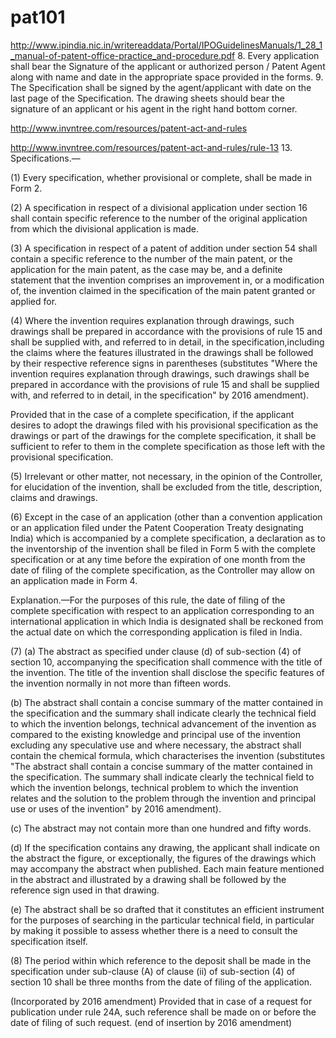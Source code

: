 # pat101

http://www.ipindia.nic.in/writereaddata/Portal/IPOGuidelinesManuals/1_28_1_manual-of-patent-office-practice_and-procedure.pdf
8. Every application shall bear the Signature of the
applicant or authorized person / Patent Agent along
with name and date in the appropriate space
provided in the forms.
9. The Specification shall be signed by the
agent/applicant with date on the last page of the
Specification. The drawing sheets should bear the
signature of an applicant or his agent in the right
hand bottom corner.


http://www.invntree.com/resources/patent-act-and-rules

http://www.invntree.com/resources/patent-act-and-rules/rule-13
13. Specifications.—

(1) Every specification, whether provisional or complete, shall be made in Form 2.

(2) A specification in respect of a divisional application under section 16 shall contain specific reference to the number of the original application from which the divisional application is made.

(3) A specification in respect of a patent of addition under section 54 shall contain a specific reference to the number of the main patent, or the application for the main patent, as the case may be, and a definite statement that the invention comprises an improvement in, or a modification of, the invention claimed in the specification of the main patent granted or applied for.

(4) Where the invention requires explanation through drawings, such drawings shall be prepared in accordance with the provisions of rule 15 and shall be supplied with, and referred to in detail, in the specification,including the claims where the features illustrated in the drawings shall be followed by their respective reference signs in parentheses (substitutes "Where the invention requires explanation through drawings, such drawings shall be prepared in accordance with the provisions of rule 15 and shall be supplied with, and referred to in detail, in the specification" by 2016 amendment).

Provided that in the case of a complete specification, if the applicant desires to adopt the drawings filed with his provisional specification as the drawings or part of the drawings for the complete specification, it shall be sufficient to refer to them in the complete specification as those left with the provisional specification.

(5) Irrelevant or other matter, not necessary, in the opinion of the Controller, for elucidation of the invention, shall be excluded from the title, description, claims and drawings.

(6) Except in the case of an application (other than a convention application or an application filed under the Patent Cooperation Treaty designating India) which is accompanied by a complete specification, a declaration as to the inventorship of the invention shall be filed in Form 5 with the complete specification or at any time before the expiration of one month from the date of filing of the complete specification, as the Controller may allow on an application made in Form 4.

Explanation.—For the purposes of this rule, the date of filing of the complete specification with respect to an application corresponding to an international application in which India is designated shall be reckoned from the actual date on which the corresponding application is filed in India.

(7) (a) The abstract as specified under clause (d) of sub-section (4) of section 10, accompanying the specification shall commence with the title of the invention. The title of the invention shall disclose the specific features of the invention normally in not more than fifteen words.

(b) The abstract shall contain a concise summary of the matter contained in the specification and the summary shall indicate clearly the technical field to which the invention belongs, technical advancement of the invention as compared to the existing knowledge and principal use of the invention excluding any speculative use and where necessary, the abstract shall contain the chemical formula, which characterises the invention (substitutes "The abstract shall contain a concise summary of the matter contained in the specification. The summary shall indicate clearly the technical field to which the invention belongs, technical problem to which the invention relates and the solution to the problem through the invention and principal use or uses of the invention" by 2016 amendment).

(c) The abstract may not contain more than one hundred and fifty words.

(d) If the specification contains any drawing, the applicant shall indicate on the abstract the figure, or exceptionally, the figures of the drawings which may accompany the abstract when published. Each main feature mentioned in the abstract and illustrated by a drawing shall be followed by the reference sign used in that drawing.

(e) The abstract shall be so drafted that it constitutes an efficient instrument for the purposes of searching in the particular technical field, in particular by making it possible to assess whether there is a need to consult the specification itself.

(8) The period within which reference to the deposit shall be made in the specification under sub-clause (A) of clause (ii) of sub-section (4) of section 10 shall be three months from the date of filing of the application.

(Incorporated by 2016 amendment) Provided that in case of a request for publication under rule 24A, such reference shall be made on or before the date of filing of such request. (end of insertion by 2016 amendment)

